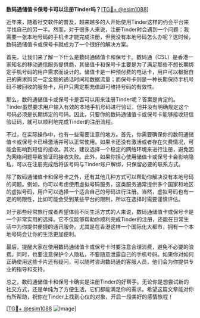 **数码通储值卡保号卡可以注册Tinder吗？**[[TG💪+ @esim1088](https://t.me/s/esim1088)]

近年来，随着社交软件的普及，越来越多的人开始使用Tinder这样的约会平台来寻找自己的另一半。然而，对于很多人来说，注册Tinder时会遇到一个问题：我需要一张本地号码的手机卡才能完成注册，但我没有本地号码怎么办呢？这时候，数码通储值卡或保号卡就成为了一个很好的解决方案。

首先，让我们来了解一下什么是数码通储值卡和保号卡。数码通（CSL）是香港一家知名的移动通信服务提供商，其储值卡和保号卡主要是为了满足那些不想长期绑定手机号码的用户需求而设计的。储值卡是一种预付费的电话卡，用户可以根据自己的需求购买一定金额的通话时间和数据流量；而保号卡则是一种长期保持手机号码不被回收的服务卡，用户只需定期充值即可维持号码的有效性。

那么，数码通储值卡或保号卡是否可以用来注册Tinder呢？答案是肯定的。Tinder虽然要求用户输入有效的本地手机号码进行验证，但并没有明确规定这个号码必须是长期绑定的号码。因此，只要你的数码通储值卡或保号卡能够接收短信验证码，就可以顺利地完成Tinder的注册流程。

不过，在实际操作中，也有一些需要注意的地方。首先，你需要确保你的数码通储值卡或保号卡已经激活并可以正常使用。如果卡还没有激活或者存在欠费情况，可能会影响到短信的接收。其次，建议选择一个稳定的网络环境来进行注册，避免因为网络问题导致验证码接收失败。此外，如果你担心使用储值卡或保号卡会影响隐私，可以在注册完成后将该号码与Tinder账户解绑，只保留必要的联系方式。

除了数码通储值卡和保号卡之外，还有其他几种方式可以帮助你解决没有本地号码的问题。例如，你可以考虑使用虚拟号码服务，这类服务通常提供多个国家和地区的虚拟号码，用户可以选择一个适合自己的号码进行注册。当然，虚拟号码也有一定的局限性，比如可能会受到某些平台的限制，所以在选择时需要谨慎评估。

对于那些经常旅行或者希望体验不同生活方式的人来说，数码通储值卡或保号卡是一个非常实用的选择。它不仅能够帮助你顺利完成Tinder的注册，还能在日常生活中为你提供便捷的通讯服务。尤其是在香港这样一个国际化大都市，拥有一个本地号码会让你的生活更加便利。

最后，提醒大家在使用数码通储值卡或保号卡时要注意合理消费，避免不必要的浪费。同时，也要注意保护个人隐私，不要随意泄露自己的手机号码。如果你对如何正确使用这些卡片还有疑问，可以随时咨询数码通的客服人员，他们会为你提供专业的指导和支持。

总之，数码通储值卡和保号卡确实是注册Tinder的好帮手。无论你是想尝试新的社交方式，还是单纯为了方便生活，它们都能满足你的需求。希望这篇文章能对你有所帮助，祝你在Tinder上找到心仪的对象，开启一段美好的感情旅程！

[[TG💪+ @esim1088](https://t.me/s/esim1088) ![Image](https://i.postimg.cc/4NQfJmqS/Snipaste-2025-05-13-00-14-12.png)]